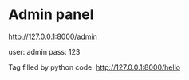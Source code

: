 # Admin panel

http://127.0.0.1:8000/admin

user: admin
pass: 123

Tag filled by python code: http://127.0.0.1:8000/hello